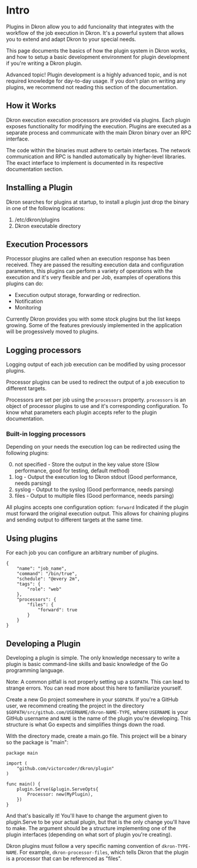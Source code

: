 # Intro

Plugins in Dkron allow you to add funcionality that integrates with the workflow of the job execution in Dkron. It's a powerful system that allows you to extend and adapt Dkron to your special needs.

This page documents the basics of how the plugin system in Dkron works, and how to setup a basic development environment for plugin development if you're writing a Dkron plugin.

<div class="alert alert-warning" role="alert">Advanced topic! Plugin development is a highly advanced topic, and is not required knowledge for day-to-day usage. If you don't plan on writing any plugins, we recommend not reading this section of the documentation.</div>

## How it Works

Dkron execution execution processors are provided via plugins. Each plugin exposes functionality for modifying the execution. Plugins are executed as a separate process and communicate with the main Dkron binary over an RPC interface.

The code within the binaries must adhere to certain interfaces. The network communication and RPC is handled automatically by higher-level libraries. The exact interface to implement is documented in its respective documentation section.

## Installing a Plugin

Dkron searches for plugins at startup, to install a plugin just drop the binary in one of the following locations:

1. /etc/dkron/plugins
2. Dkron executable directory

## Execution Processors

Processor plugins are called when an execution response has been received. They are passed the resulting execution data and configuration parameters, this plugins can perform a variety of operations with the execution and it's very flexible and per Job, examples of operations this plugins can do:

* Execution output storage, forwarding or redirection.
* Notification
* Monitoring

Currently Dkron provides you with some stock plugins but the list keeps growing. Some of the features previously implemented in the application will be progessively moved to plugins.

## Logging processors

Logging output of each job execution can be modified by using processor plugins.

Processor plugins can be used to redirect the output of a job execution to different targets.

Processors are set per job using the `processors` property. `processors` is an object of processor plugins to use and it's corresponding configuration. To know what parameters each plugin accepts refer to the plugin documentation.

### Built-in logging processors

Depending on your needs the execution log can be redirected using the following plugins:

0. not specified - Store the output in the key value store (Slow performance, good for testing, default method)
0. log - Output the execution log to Dkron stdout (Good performance, needs parsing)
0. syslog - Output to the syslog (Good performance, needs parsing)
0. files - Output to multiple files (Good performance, needs parsing)

All plugins accepts one configuration option: `forward` Indicated if the plugin must forward the original execution output. This allows for chaining plugins and sending output to different targets at the same time.

## Using plugins

For each job you can configure an arbitrary number of plugins.

```
{
    "name": "job_name",
    "command": "/bin/true",
    "schedule": "@every 2m",
    "tags": {
        "role": "web"
    },
    "processors": {
        "files": {
            "forward": true
        }
    }
}
```


## Developing a Plugin

Developing a plugin is simple. The only knowledge necessary to write a plugin is basic command-line skills and basic knowledge of the Go programming language.

Note: A common pitfall is not properly setting up a `$GOPATH`. This can lead to strange errors. You can read more about this here to familiarize yourself.

Create a new Go project somewhere in your `$GOPATH`. If you're a GitHub user, we recommend creating the project in the directory `$GOPATH/src/github.com/USERNAME/dkron-NAME-TYPE`, where `USERNAME` is your GitHub username and `NAME` is the name of the plugin you're developing. This structure is what Go expects and simplifies things down the road.

With the directory made, create a main.go file. This project will be a binary so the package is "main":

```
package main

import (
	"github.com/victorcoder/dkron/plugin"
)

func main() {
	plugin.Serve(&plugin.ServeOpts{
		Processor: new(MyPlugin),
	})
}
```

And that's basically it! You'll have to change the argument given to plugin.Serve to be your actual plugin, but that is the only change you'll have to make. The argument should be a structure implementing one of the plugin interfaces (depending on what sort of plugin you're creating).

Dkron plugins must follow a very specific naming convention of `dkron-TYPE-NAME`. For example, `dkron-processor-files`, which tells Dkron that the plugin is a processor that can be referenced as "files".

